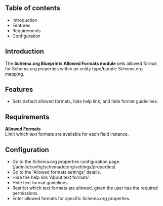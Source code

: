 Table of contents
-----------------

* Introduction
* Features
* Requirements
* Configuration


Introduction
------------

The **Schema.org Blueprints Allowed Formats module** sets allowed format
for Schema.org properties within an entity type/bundle Schema.org mapping.


Features
--------

- Sets default allowed formats, hide help link, and hide format guidelines.


Requirements
------------

**[Allowed Formats](https://www.drupal.org/project/allowed_formats)**  
Limit which text formats are available for each field instance.


Configuration
-------------

- Go to the Schema.org properties configuration page.  
  (/admin/config/schemadotorg/settings/properties)
- Go to the 'Allowed formats settings' details.
- Hide the help link 'About text formats'.
- Hide text format guidelines.
- Restrict which text formats are allowed, given the user has the required permissions.
- Enter allowed formats for specific Schema.org properties.
